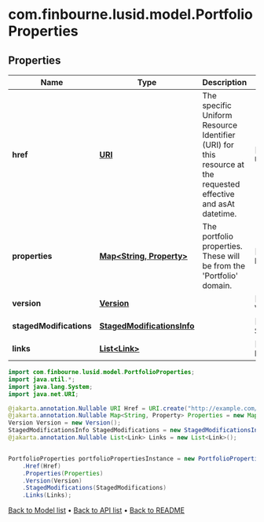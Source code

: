 # com.finbourne.lusid.model.PortfolioProperties

## Properties

Name | Type | Description | Notes
------------ | ------------- | ------------- | -------------
**href** | [**URI**](URI.md) | The specific Uniform Resource Identifier (URI) for this resource at the requested effective and asAt datetime. | [optional] [default to URI]
**properties** | [**Map&lt;String, Property&gt;**](Property.md) | The portfolio properties. These will be from the &#39;Portfolio&#39; domain. | [optional] [default to Map<String, Property>]
**version** | [**Version**](Version.md) |  | [optional] [default to Version]
**stagedModifications** | [**StagedModificationsInfo**](StagedModificationsInfo.md) |  | [optional] [default to StagedModificationsInfo]
**links** | [**List&lt;Link&gt;**](Link.md) |  | [optional] [default to List<Link>]

```java
import com.finbourne.lusid.model.PortfolioProperties;
import java.util.*;
import java.lang.System;
import java.net.URI;

@jakarta.annotation.Nullable URI Href = URI.create("http://example.com/Href");
@jakarta.annotation.Nullable Map<String, Property> Properties = new Map<String, Property>();
Version Version = new Version();
StagedModificationsInfo StagedModifications = new StagedModificationsInfo();
@jakarta.annotation.Nullable List<Link> Links = new List<Link>();


PortfolioProperties portfolioPropertiesInstance = new PortfolioProperties()
    .Href(Href)
    .Properties(Properties)
    .Version(Version)
    .StagedModifications(StagedModifications)
    .Links(Links);
```


[Back to Model list](../README.md#documentation-for-models) &#8226; [Back to API list](../README.md#documentation-for-api-endpoints) &#8226; [Back to README](../README.md)
